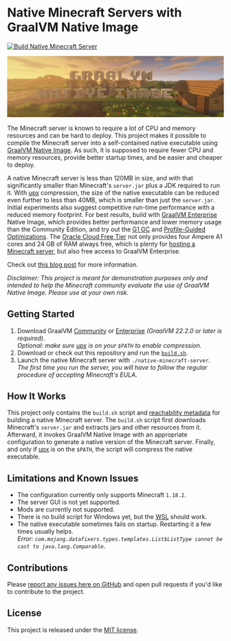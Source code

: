 # Native Minecraft Servers with GraalVM Native Image

[![Build Native Minecraft Server](https://github.com/hpi-swa/native-minecraft-server/actions/workflows/main.yml/badge.svg)](https://github.com/hpi-swa/native-minecraft-server/actions/workflows/main.yml)

![Banner](./assets/graalvm_native_image_minecraft_banner.jpg)

The Minecraft server is known to require a lot of CPU and memory resources and can be hard to deploy.
This project makes it possible to compile the Minecraft server into a self-contained native executable using [GraalVM Native Image][ni].
As such, it is supposed to require fewer CPU and memory resources, provide better startup times, and be easier and cheaper to deploy.

A native Minecraft server is less than 120MB in size, and with that significantly smaller than Minecraft's `server.jar` plus a JDK required to run it.
With [upx] compression, the size of the native executable can be reduced even further to less than 40MB, which is smaller than just the `server.jar`.
Initial experiments also suggest competitive run-time performance with a reduced memory footprint.
For best results, build with [GraalVM Enterprise][ee] Native Image, which provides better performance and lower memory usage than the Community Edition, and try out the [G1 GC][g1gc] and [Profile-Guided Optimizations][pgo].
The [Oracle Cloud Free Tier][oci-free] not only provides four Ampere A1 cores and 24 GB of RAM always free, which is plenty for [hosting a Minecraft server][oci-minecraft], but also free access to GraalVM Enterprise.

Check out [this blog post][blog-post] for more information.

*Disclaimer: This project is meant for demonstration purposes only and intended to help the Minecraft community evaluate the use of GraalVM Native Image. Please use at your own risk.*

## Getting Started

1. Download GraalVM [Community][ce] or [Enterprise][ee] *(GraalVM 22.2.0 or later is required)*.  
*Optional: make sure [upx] is on your `$PATH` to enable compression.*
2. Download or check out this repository and run the [`build.sh`](build.sh).
3. Launch the native Minecraft server with `./native-minecraft-server`.  
*The first time you run the server, you will have to follow the regular procedure of accepting Minecraft's EULA.*

## How It Works
This project only contains the `build.sh` script and [reachability metadata][metadata] for building a native Minecraft server.
The `build.sh` script first downloads Minecraft's `server.jar` and extracts jars and other resources from it.
Afterward, it invokes GraalVM Native Image with an appropriate configuration to generate a native version of the Minecraft server.
Finally, and only if [upx] is on the `$PATH`, the script will compress the native executable.

## Limitations and Known Issues

- The configuration currently only supports Minecraft `1.18.2`.
- The server GUI is not yet supported.
- Mods are currently not supported.
- There is no build script for Windows yet, but the [WSL] should work.
- The native executable sometimes fails on startup. Restarting it a few times usually helps.  
*Error: `com.mojang.datafixers.types.templates.List$ListType cannot be cast to java.lang.Comparable`*. 

## Contributions
Please [report any issues here on GitHub][issues] and open pull requests if you'd like to contribute to the project.

## License
This project is released under the [MIT license](./LICENSE).


[blog-post]: https://medium.com/p/1a3f6a92eb48
[ce]: https://github.com/graalvm/graalvm-ce-builds/releases/latest
[ee]: https://www.oracle.com/downloads/graalvm-downloads.html
[g1gc]: https://www.graalvm.org/22.2/reference-manual/native-image/optimizations-and-performance/MemoryManagement/
[issues]: https://github.com/hpi-swa/native-minecraft-server/issues
[metadata]: https://www.graalvm.org/22.2/reference-manual/native-image/metadata/
[ni]: https://www.graalvm.org/native-image/
[oci-free]: https://www.oracle.com/cloud/free/
[oci-minecraft]: https://blogs.oracle.com/developers/post/how-to-set-up-and-run-a-really-powerful-free-minecraft-server-in-the-cloud
[pgo]: https://www.graalvm.org/22.2/reference-manual/native-image/guides/optimize-native-executable-with-pgo/
[upx]: https://upx.github.io/
[wsl]: https://docs.microsoft.com/en-us/windows/wsl/install

